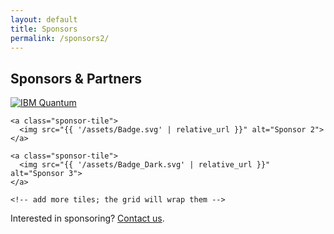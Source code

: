 ```yaml
---
layout: default
title: Sponsors
permalink: /sponsors2/
---
```


<section id="sponsors" class="card">
  <h2>Sponsors & Partners</h2>

  <div class="sponsor-grid" aria-label="Sponsor logos">
    <a class="sponsor-tile" href="https://www.ibm.com/quantum" target="_blank" rel="noopener">
      <img src="{{ '/assets/IBM_Quantum_Logo.png' | relative_url }}" alt="IBM Quantum">
    </a>

    <a class="sponsor-tile">
      <img src="{{ '/assets/Badge.svg' | relative_url }}" alt="Sponsor 2">
    </a>

    <a class="sponsor-tile">
      <img src="{{ '/assets/Badge_Dark.svg' | relative_url }}" alt="Sponsor 3">
    </a>

    <!-- add more tiles; the grid will wrap them -->
  </div>

  <p class="note">Interested in sponsoring? <a href="{{ '/contact/' | relative_url }}">Contact us</a>.</p>
</section>
